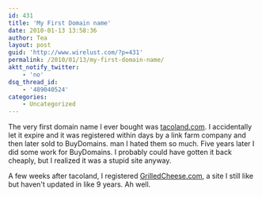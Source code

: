```yaml
---
id: 431
title: 'My First Domain name'
date: 2010-01-13 13:58:36
author: Tea
layout: post
guid: 'http://www.wirelust.com/?p=431'
permalink: /2010/01/13/my-first-domain-name/
aktt_notify_twitter:
    - 'no'
dsq_thread_id:
    - '489040524'
categories:
    - Uncategorized
---
```


The very first domain name I ever bought was [tacoland.com](http://www.tacoland.com). I accidentally let it expire and it was registered within days by a link farm company and then later sold to BuyDomains. man I hated them so much. Five years later I did some work for BuyDomains. I probably could have gotten it back cheaply, but I realized it was a stupid site anyway.

A few weeks after tacoland, I registered [GrilledCheese.com](http://www.grilledcheese.com), a site I still like but haven't updated in like 9 years. Ah well.